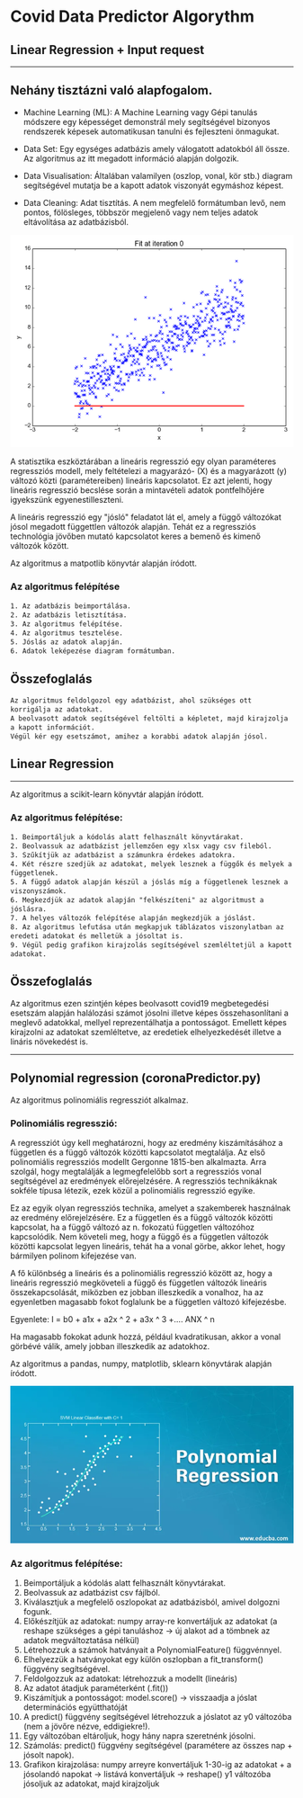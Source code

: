 # Covid Data Predictor Algorythm
## Linear Regression + Input request

---

## Nehány tisztázni való alapfogalom.

- Machine Learning (ML): A Machine Learning vagy Gépi tanulás módszere egy képességet demonstrál
                         mely segítségével bizonyos rendszerek képesek automatikusan tanulni és fejleszteni önmagukat.

- Data Set: Egy egységes adatbázis amely válogatott adatokból áll össze. Az algoritmus az itt 
            megadott információ alapján dolgozik.

- Data Visualisation: Általában valamilyen (oszlop, vonal, kör stb.) diagram segítségével mutatja be a kapott adatok
                      viszonyát egymáshoz képest.

- Data Cleaning: Adat tisztítás. A nem megfelelő formátumban levő, nem pontos, fölösleges, többször megjelenő vagy
                 nem teljes adatok eltávolítása az adatbázisból.

![Image](https://github.com/utassydenis/AFP2021_1_K0800_Csapat4_Covid_Big/blob/main/pictures/linear_regression.gif)

A statisztika eszköztárában a lineáris regresszió egy olyan paraméteres 
regressziós modell, mely feltételezi a magyarázó- (X) és a magyarázott (y) változó 
közti (paramétereiben) lineáris kapcsolatot. Ez azt jelenti, 
hogy lineáris regresszió becslése során a mintavételi adatok 
pontfelhőjére igyekszünk egyenestilleszteni.

A lineáris regresszió egy "jósló" feladatot lát el, amely a függő változókat jósol
megadott függettlen változók alapján. Tehát ez a regressziós technológia jövőben mutató
kapcsolatot keres a bemenő és kimenő változók között.

Az algoritmus a matpotlib könyvtár alapján íródott.

### Az algoritmus felépítése

    1. Az adatbázis beimportálása.
    2. Az adatbázis letisztítása.
    3. Az algoritmus felépítése.
    4. Az algoritmus tesztelése.
    5. Jóslás az adatok alapján.
    6. Adatok leképezése diagram formátumban.

## Összefoglalás

    Az algoritmus feldolgozol egy adatbázist, ahol szükséges ott korrigálja az adatokat.
    A beolvasott adatok segítségével feltölti a képletet, majd kirajzolja a kapott információt.
    Végül kér egy esetszámot, amihez a korabbi adatok alapján jósol.

## Linear Regression

---

Az algoritmus a scikit-learn könyvtár alapján íródott.


### Az algoritmus felépítése:

    1. Beimportáljuk a kódolás alatt felhasznált könyvtárakat.
    2. Beolvassuk az adatbázist jellemzően egy xlsx vagy csv fileból.
    3. Szűkítjük az adatbázist a számunkra érdekes adatokra.
    4. Két részre szedjük az adatokat, melyek lesznek a függők és melyek a függetlenek.
    5. A függő adatok alapján készül a jóslás míg a függetlenek lesznek a viszonyszámok.
    6. Megkezdjük az adatok alapján "felkészíteni" az algoritmust a jóslásra.
    7. A helyes változók felépítése alapján megkezdjük a jóslást.
    8. Az algoritmus lefutása után megkapjuk táblázatos viszonylatban az eredeti adatokat és melletük a jósoltat is.
    9. Végül pedig grafikon kirajzolás segítségével szemléltetjül a kapott adatokat.

## Összefoglalás

Az algoritmus ezen szintjén képes beolvasott covid19 megbetegedési esetszám alapján halálozási számot jósolni
illetve képes összehasonlítani a meglevő adatokkal, mellyel reprezentálhatja a pontosságot. Emellett képes
kirajzolni az adatokat szemléltetve, az eredetiek elhelyezkedését illetve a lináris növekedést is.

---

 ## Polynomial regression (coronaPredictor.py)

 Az algoritmus polinomiális regressziót alkalmaz.

 ### Polinomiális regresszió:

 A regressziót úgy kell meghatározni, hogy az eredmény kiszámításához a független és a függő változók közötti kapcsolatot
 megtalálja. Az első polinomiális regressziós modellt Gergonne 1815-ben alkalmazta. Arra szolgál, hogy megtalálják a
 legmegfelelőbb sort a regressziós vonal segítségével az eredmények előrejelzésére. A regressziós technikáknak sokféle
 típusa létezik, ezek közül a polinomiális regresszió egyike.

 Ez az egyik olyan regressziós technika, amelyet a szakemberek használnak az eredmény előrejelzésére. Ez a független és
 a függő változók közötti kapcsolat, ha a függő változó az n. fokozatú független változóhoz kapcsolódik. Nem követeli meg,
 hogy a függő és a független változók közötti kapcsolat legyen lineáris, tehát ha a vonal görbe, akkor lehet, hogy
 bármilyen polinom kifejezése van.

 A fő különbség a lineáris és a polinomiális regresszió között az, hogy a lineáris regresszió megköveteli a függő és
 független változók lineáris összekapcsolását, miközben ez jobban illeszkedik a vonalhoz, ha az egyenletben magasabb
 fokot foglalunk be a független változó kifejezésbe.

 Egyenlete: I = b0 + a1x + a2x ^ 2 + a3x ^ 3 +…. ANX ^ n

 Ha magasabb fokokat adunk hozzá, például kvadratikusan, akkor a vonal görbévé válik, amely jobban illeszkedik az adatokhoz.

 Az algoritmus a pandas, numpy, matplotlib, sklearn könyvtárak alapján íródott.

 ![Image](https://github.com/utassydenis/AFP2021_1_K0800_Csapat4_Covid_Big/blob/main/pictures/polynomial-regression.jpg)

 ### Az algoritmus felépítése:

 1. Beimportáljuk a kódolás alatt felhasznált könyvtárakat.
 2. Beolvassuk az adatbázist csv fájlból.
 3. Kiválasztjuk a megfelelő oszlopokat az adatbázisból, amivel dolgozni fogunk.
 4. Előkészítjük az adatokat: 
        numpy array-re konvertáljuk az adatokat (a reshape szükséges a gépi tanuláshoz -> új alakot ad a tömbnek az
        adatok megváltoztatása nélkül)
 5. Létrehozzuk a számok hatványait a PolynomialFeature() függvénnyel.
 6. Elhelyezzük a hatványokat egy külön oszlopban a fit_transform() függvény segítségével.
 7. Feldolgozzuk az adatokat: létrehozzuk a modellt (lineáris)
 8. Az adatot átadjuk paraméterként (.fit())
 9. Kiszámítjuk a pontosságot: 
        model.score() -> visszaadja a jóslat determinációs együtthatóját
 10. A predict() függvény segítségével létrehozzuk a jóslatot az y0 változóba (nem a jövőre nézve, eddigiekre!).
 11. Egy változóban eltároljuk, hogy hány napra szeretnénk jósolni.
 12. Számolás: predict() függvény segítségével (paramétere az összes nap + jósolt napok).
 13. Grafikon kirajzolása: 
        numpy arreyre konvertáljuk 1-30-ig az adatokat + a jósolandó napokat -> listává konvertáljuk -> reshape()
        y1 változóba jósoljuk az adatokat, majd kirajzoljuk




